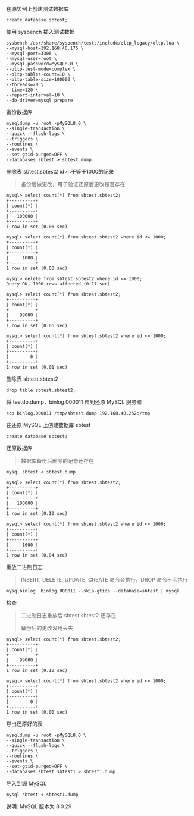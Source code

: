 在源实例上创建测试数据库

```
create database sbtest;
```

使用 sysbench 插入测试数据

```
sysbench /usr/share/sysbench/tests/include/oltp_legacy/oltp.lua \
--mysql-host=192.168.40.175 \
--mysql-port=3306 \
--mysql-user=root \
--mysql-password=MySQL8.0 \
--oltp-test-mode=complex \
--oltp-tables-count=10 \
--oltp-table-size=100000 \
--threads=20 \
--time=120 \
--report-interval=10 \
--db-driver=mysql prepare
```

备份数据库

```
mysqldump -u root -pMySQL8.0 \
--single-transaction \
--quick --flush-logs \
--triggers \
--routines \
--events \
--set-gtid-purged=OFF \
--databases sbtest > sbtest.dump
```

删除表 sbtest.sbtest2 id 小于等于1000的记录

> 备份后做更改，用于验证还原后更改是否存在

```
mysql> select count(*) from sbtest.sbtest2;
+----------+
| count(*) |
+----------+
|   100000 |
+----------+
1 row in set (0.06 sec)

mysql> select count(*) from sbtest.sbtest2 where id <= 1000;
+----------+
| count(*) |
+----------+
|     1000 |
+----------+
1 row in set (0.00 sec)

mysql> delete from sbtest.sbtest2 where id <= 1000;
Query OK, 1000 rows affected (0.17 sec)

mysql> select count(*) from sbtest.sbtest2;
+----------+
| count(*) |
+----------+
|    99000 |
+----------+
1 row in set (0.06 sec)

mysql> select count(*) from sbtest.sbtest2 where id <= 1000;
+----------+
| count(*) |
+----------+
|        0 |
+----------+
1 row in set (0.01 sec)
```

删除表 sbtest.sbtest2

```
drop table sbtest.sbtest2;
```

将 testdb.dump，binlog.000011 传到还原 MySQL 服务器

```
scp binlog.000011 /tmp/sbtest.dump 192.168.40.252:/tmp
```

在还原 MySQL 上创建数据库 sbtest

```
create database sbtest;
```

还原数据库

> 数据库备份后删除的记录还存在

```
mysql sbtest < sbtest.dump

mysql> select count(*) from sbtest.sbtest2;
+----------+
| count(*) |
+----------+
|   100000 |
+----------+
1 row in set (0.10 sec)

mysql> select count(*) from sbtest.sbtest2 where id <= 1000;
+----------+
| count(*) |
+----------+
|     1000 |
+----------+
1 row in set (0.04 sec)
```

重放二进制日志

> INSERT, DELETE, UPDATE, CREATE 命令会执行，DROP 命令不会执行

```
mysqlbinlog  binlog.000011 --skip-gtids --database=sbtest | mysql
```

检查

> 二进制日志重放后 sbtest.sbtest2 还存在
>
> 备份后的更改没用丢失

```
mysql> select count(*) from sbtest.sbtest2;
+----------+
| count(*) |
+----------+
|    99000 |
+----------+
1 row in set (0.10 sec)

mysql> select count(*) from sbtest.sbtest2 where id <= 1000;
+----------+
| count(*) |
+----------+
|        0 |
+----------+
1 row in set (0.00 sec)
```

导出还原好的表

```
mysqldump -u root -pMySQL8.0 \
--single-transaction \
--quick --flush-logs \
--triggers \
--routines \
--events \
--set-gtid-purged=OFF \
--databases sbtest sbtest1 > sbtest1.dump
```

导入到源 MySQL

```
mysql sbtest < sbtest1.dump
```



说明: MySQL 版本为 8.0.29

